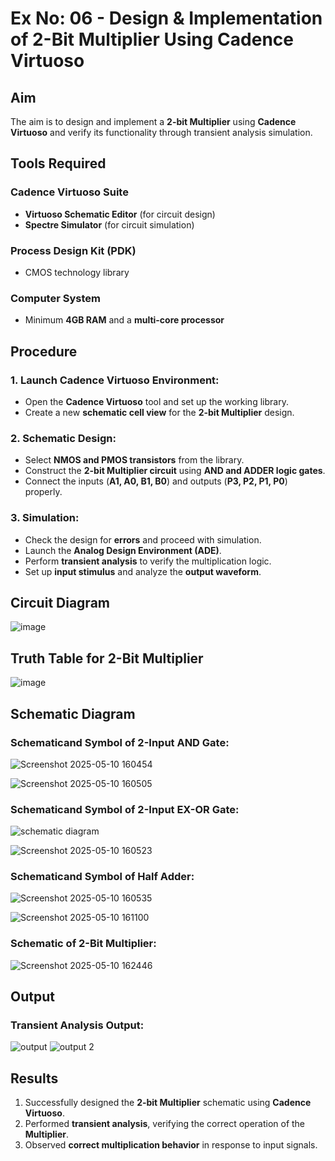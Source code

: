 # Ex No: 06 - Design & Implementation of 2-Bit Multiplier Using Cadence Virtuoso

## Aim
The aim is to design and implement a **2-bit Multiplier** using **Cadence Virtuoso** and verify its functionality through transient analysis simulation.

## Tools Required
### Cadence Virtuoso Suite
- **Virtuoso Schematic Editor** (for circuit design)
- **Spectre Simulator** (for circuit simulation)

### Process Design Kit (PDK)
- CMOS technology library

### Computer System
- Minimum **4GB RAM** and a **multi-core processor**

## Procedure

### 1. Launch Cadence Virtuoso Environment:
- Open the **Cadence Virtuoso** tool and set up the working library.
- Create a new **schematic cell view** for the **2-bit Multiplier** design.

### 2. Schematic Design:
- Select **NMOS and PMOS transistors** from the library.
- Construct the **2-bit Multiplier circuit** using **AND and ADDER logic gates**.
- Connect the inputs (**A1, A0, B1, B0**) and outputs (**P3, P2, P1, P0**) properly.

### 3. Simulation:
- Check the design for **errors** and proceed with simulation.
- Launch the **Analog Design Environment (ADE)**.
- Perform **transient analysis** to verify the multiplication logic.
- Set up **input stimulus** and analyze the **output waveform**.

## Circuit Diagram

![image](https://github.com/user-attachments/assets/a56c4672-c7a5-44a8-908f-860243dc365d)


## Truth Table for 2-Bit Multiplier

![image](https://github.com/user-attachments/assets/fdb01f7d-60c1-4605-8462-c4dd954c5602)


## Schematic Diagram

### Schematicand Symbol of 2-Input AND Gate:

![Screenshot 2025-05-10 160454](https://github.com/user-attachments/assets/7a700f59-c4b4-4006-b791-0a4edf7d1e57)

![Screenshot 2025-05-10 160505](https://github.com/user-attachments/assets/4031c7a7-7c0f-4397-a936-ac4f90c4f402)

### Schematicand Symbol of 2-Input EX-OR Gate:

![schematic diagram](https://github.com/user-attachments/assets/8bcfcf77-f3bd-410a-87e8-7c84790a80f1)


![Screenshot 2025-05-10 160523](https://github.com/user-attachments/assets/4230854b-5f8e-43d0-9875-258b457660e3)

### Schematicand Symbol of Half Adder:
![Screenshot 2025-05-10 160535](https://github.com/user-attachments/assets/5d98f983-d6b7-42b9-8f16-17407b2010b2)

![Screenshot 2025-05-10 161100](https://github.com/user-attachments/assets/bfaa7af0-6785-46e4-b434-87d677af5807)

### Schematic of 2-Bit Multiplier:
![Screenshot 2025-05-10 162446](https://github.com/user-attachments/assets/5b4b78a1-5812-4789-85ec-60324c2b5968)

## Output
### Transient Analysis Output:
![output](https://github.com/user-attachments/assets/6f1866c0-238f-459d-bce2-7dfda0d86efc)
![output 2](https://github.com/user-attachments/assets/b1ff474c-baec-4655-9e92-40ab1acd2607)







## Results
1. Successfully designed the **2-bit Multiplier** schematic using **Cadence Virtuoso**.
2. Performed **transient analysis**, verifying the correct operation of the **Multiplier**.
3. Observed **correct multiplication behavior** in response to input signals.
